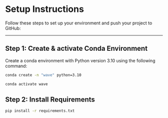# Setup Instructions

Follow these steps to set up your environment and push your project to GitHub:

---

## **Step 1: Create & activate Conda Environment**
Create a conda environment with Python version 3.10 using the following command:
```bash
conda create -n "wave" python=3.10
```
```bash
conda activate wave
```
## **Step 2: Install Requirements**
```bash
pip install -r requirements.txt
```
